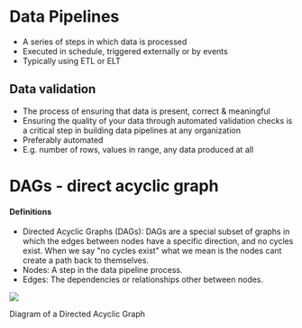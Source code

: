 # Data Pipelines

- A series of steps in which data is processed
- Executed in schedule, triggered externally or by events
- Typically using ETL or ELT

## Data validation

- The process of ensuring that data is present, correct & meaningful
- Ensuring the quality of your data through automated validation checks is a critical step in building data pipelines at any organization
- Preferably automated
- E.g. number of rows, values in range, any data produced at all

# DAGs - direct acyclic graph

#### Definitions

-   Directed Acyclic Graphs (DAGs): DAGs are a special subset of graphs in which the edges between nodes have a specific direction, and no cycles exist. When we say "no cycles exist" what we mean is the nodes cant create a path back to themselves.
-   Nodes: A step in the data pipeline process.
-   Edges: The dependencies or relationships other between nodes.

![](https://video.udacity-data.com/topher/2019/February/5c5f5b00_capture/capture.png)

Diagram of a Directed Acyclic Graph